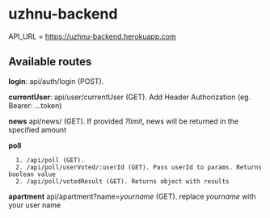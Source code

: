 # uzhnu-backend

API_URL = https://uzhnu-backend.herokuapp.com

## Available routes 
**login**: api/auth/login (POST).

**currentUser**: api/user/currentUser (GET). Add Header Authorization (eg. Bearer: ...token)

**news** api/news/ (GET). If provided *?limit*, news will be returned in the specified amount

**poll** 

      1. /api/poll (GET).
      2. /api/poll/userVoted/:userId (GET). Pass userId to params. Returns boolean value
      2. /api/poll/votedResult (GET). Returns object with results

**apartment** api/apartment?name=*yourname* (GET). replace *yourname* with your user name
  
  
